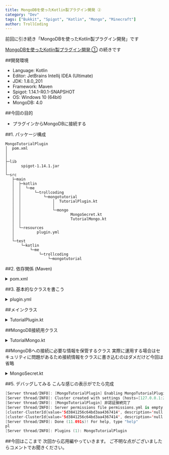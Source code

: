 ```yaml
---
title: MongoDBを使ったKotlin製プラグイン開発 ②
category: "Dev"
tags: ["Bukkit", "Spigot", "Kotlin", "Mongo", "Minecraft"]
author: TrollCoding
---
```


前回に引き続き「MongoDBを使ったKotlin製プラグイン開発」です

[MongoDBを使ったKotlin製プラグイン開発 ①](https://trollcoding.me/MongoBukkitTutorial-1/) の続きです

##開発環境
* Language: Kotlin
* Editor: JetBrains Intellij IDEA (Ultimate)
* JDK: 1.8.0_201
* Framework: Maven
* Spigot: 1.14.1-R0.1-SNAPSHOT
* OS: Windows 10 (64bit)
* MongoDB: 4.0

##今回の目的
* プラグインからMongoDBに接続する

##1. パッケージ構成

    MongoTutorialPlugin 
    │  pom.xml
    │
    │
    ├─lib
    │      spigot-1.14.1.jar
    │
    └─src
       ├─main
       │  ├─kotlin
       │  │  └─me
       │  │      └─trollcoding
       │  │          └─mongotutorial
       │  │              │  TutorialPlugin.kt
       │  │              │
       │  │              └─mongo
       │  │                      MongoSecret.kt
       │  │                      TutorialMongo.kt
       │  │
       │  └─resources
       │          plugin.yml
       │
       └─test
           └─kotlin
               └─me
                   └─trollcoding
                       └─mongotutorial

##2. 依存関係 (Maven)

<details><summary>pom.xml</summary><div>

```xml
<?xml version="1.0" encoding="UTF-8"?>
<project xmlns="http://maven.apache.org/POM/4.0.0" xmlns:xsi="http://www.w3.org/2001/XMLSchema-instance" xsi:schemaLocation="http://maven.apache.org/POM/4.0.0 http://maven.apache.org/maven-v4_0_0.xsd">

    <modelVersion>4.0.0</modelVersion>

    <groupId>me.trollcoding.mongotutorial</groupId>
    <artifactId>MongoTutorialPlugin</artifactId>
    <version>1.0-SNAPSHOT</version>
    <packaging>jar</packaging>

    <name>me.trollcoding.mongotutorial MongoTutorialPlugin</name>

    <properties>
        <project.build.sourceEncoding>UTF-8</project.build.sourceEncoding>
        <kotlin.version>1.3.41</kotlin.version>
        <kotlin.code.style>official</kotlin.code.style>
        <junit.version>4.12</junit.version>
    </properties>

    <dependencies>
        <!-- JetBrains純正ライブラリ -->
        <dependency>
            <groupId>org.jetbrains.kotlin</groupId>
            <artifactId>kotlin-stdlib-jdk8</artifactId>
            <version>${kotlin.version}</version>
        </dependency>
        <dependency>
            <groupId>org.jetbrains.kotlin</groupId>
            <artifactId>kotlin-test-junit</artifactId>
            <version>${kotlin.version}</version>
            <scope>test</scope>
        </dependency>
        <dependency>
            <groupId>junit</groupId>
            <artifactId>junit</artifactId>
            <version>${junit.version}</version>
            <scope>test</scope>
        </dependency>

        <!-- 追加ライブラリ -->

        <!-- MongoDB接続用ドライバ -->
        <dependency>
            <groupId>org.mongodb</groupId>
            <artifactId>mongo-java-driver</artifactId>
            <version>3.8.2</version>
            <scope>compile</scope>
        </dependency>

        <!-- 使用するSpigot -->
        <dependency>
            <groupId>org.spigotmc</groupId>
            <artifactId>spigot-api</artifactId>
            <version>1.14.1-R0.1-SNAPSHOT</version>
            <scope>system</scope>
            <systemPath>${project.basedir}/lib/spigot-1.14.1.jar</systemPath>
        </dependency>

    </dependencies>

    <build>
        <sourceDirectory>src/main/kotlin</sourceDirectory>
        <testSourceDirectory>src/test/kotlin</testSourceDirectory>
        <plugins>
            <plugin>
                <groupId>org.apache.maven.plugins</groupId>
                <artifactId>maven-compiler-plugin</artifactId>
                <configuration>
                    <source>1.8</source>
                    <target>1.8</target>
                    <compilerArgument>-parameters</compilerArgument>
                </configuration>
            </plugin>
            <plugin>
                <groupId>org.apache.maven.plugins</groupId>
                <artifactId>maven-shade-plugin</artifactId>
                <version>2.4.3</version>
                <executions>
                    <execution>
                        <phase>package</phase>
                        <goals>
                            <goal>shade</goal>
                        </goals>
                    </execution>
                </executions>
            </plugin>
            <plugin>
                <groupId>org.jetbrains.kotlin</groupId>
                <artifactId>kotlin-maven-plugin</artifactId>
                <version>${kotlin.version}</version>
                <executions>
                    <execution>
                        <id>compile</id>
                        <phase>compile</phase>
                        <goals>
                            <goal>compile</goal>
                        </goals>
                    </execution>
                    <execution>
                        <id>test-compile</id>
                        <phase>test-compile</phase>
                        <goals>
                            <goal>test-compile</goal>
                        </goals>
                    </execution>
                </executions>
                <configuration>
                    <jvmTarget>1.8</jvmTarget>
                </configuration>
            </plugin>
        </plugins>
        <resources>
            <resource>
                <directory>src/main/resources</directory>
                <filtering>true</filtering>
                <includes>
                    <include>plugin.yml</include>
                </includes>
            </resource>
            <resource>
                <directory>src/main/resources</directory>
                <filtering>false</filtering>
                <excludes>
                    <exclude>plugin.yml</exclude>
                </excludes>
            </resource>
        </resources>
    </build>
</project>
```

</div></details>

##3. 基本的なクラスを書こう

<details><summary>plugin.yml</summary><div>

```yaml
name: MongoTutorialPlugin
main: me.trollcoding.mongotutorial.TutorialPlugin
version: 1.0
```

</div></details>

##メインクラス

<details><summary>TutorialPlugin.kt</summary><div>

```kotlin
package me.trollcoding.mongotutorial

import me.trollcoding.mongotutorial.mongo.MongoSecret
import me.trollcoding.mongotutorial.mongo.TutorialMongo
import org.bukkit.plugin.java.JavaPlugin

class TutorialPlugin : JavaPlugin() {

    companion object {
        //インスタンス宣言
        lateinit var instance: TutorialPlugin
    }

    //接続用オブジェクト
    lateinit var mongo: TutorialMongo

    override fun onEnable() {
        instance = this

        //接続
        mongo = TutorialMongo(
            MongoSecret.HOST,
            MongoSecret.PORT,
            MongoSecret.DATABASE_NAME,
            MongoSecret.USERNAME,
            MongoSecret.PASSWORD
        )
    }

    override fun onDisable() {
        //接続終了
        mongo.client.close()
    }
}
```

</div></details>


##MongoDB接続用クラス

<details><summary>TutorialMongo.kt</summary><div>

```kotlin
package me.trollcoding.mongotutorial.mongo

import com.mongodb.MongoClient
import com.mongodb.MongoClientOptions
import com.mongodb.MongoCredential
import com.mongodb.ServerAddress
import com.mongodb.client.MongoCollection
import com.mongodb.client.MongoDatabase
import me.trollcoding.mongotutorial.TutorialPlugin
import org.bson.Document

/**
 * @param host 接続先IP
 * @param port 接続先ポート
 * @param dbName データベース
 * @param username 認証用ユーザー名
 * @param password 認証用パスワード
 */
class TutorialMongo(val host: String,
                    val port: Int,
                    val dbName: String,
                    val username: String?,
                    val password: String?) {
    /**
     * クライアント
     */
    lateinit var client: MongoClient

    /**
     * データベース
     */
    lateinit var database: MongoDatabase

    /**
     * プレイヤーデータ用ドキュメント
     */
    lateinit var profiles: MongoCollection<Document>

    /**
     * オブジェクト生成されたときにデータベース接続
     */
    init {
        open()
    }

    /**
     * 接続処理
     */
    private fun open() {
        //認証接続有効の場合
        if (username != null && username.isNotEmpty()
                   && password != null && password.isNotEmpty()) {
            val serverAddress = ServerAddress(host, port)

            val credential = MongoCredential.createCredential(
                username, "admin", password.toCharArray()
            )

              database = MongoClient(
                           serverAddress, credential,
                           MongoClientOptions.builder().build()
                       ).getDatabase(dbName)
            

            TutorialPlugin.instance.logger.info("認証接続完了")

        } else {

            //データベース取得
            database = MongoClient(
                host,
                port
            ).getDatabase(dbName)

            TutorialPlugin.instance.logger.info("非認証接続完了")
        }

        //プレイヤーデータ用ドキュメント取得
        this.profiles = this.database.getCollection("profiles")
    }

    /**
     * Collectionを取得
     */
    fun getCollection(collectionName: String) : MongoCollection<Document> {
        return database.getCollection(collectionName)
    }

    /**
     * Collectionを取得してDocumentを更新
     */
    fun updateOne(collectionName: String, source: Document, update: Document) {
        getCollection(collectionName).updateOne(source, Document("\$set", update))
    }
}
```
</div></details>

##MongoDBへの接続に必要な情報を保管するクラス
実際に運用する場合はセキュリティに問題があるため接続情報をクラスに書き込むのはダメだけど今回は省略

<details><summary>MongoSecret.kt</summary><div>

```kotlin
package me.trollcoding.mongotutorial.mongo

object MongoSecret {
    val HOST = "127.0.0.1"
    val PORT = 27017
    val DATABASE_NAME = "admin"
    val USERNAME = ""
    val PASSWORD = ""
}
```

</div></details>

##5. デバッグしてみる
こんな感じの表示がでたら完成

```kotlin
[Server thread/INFO]: [MongoTutorialPlugin] Enabling MongoTutorialPlugin v1.0
[Server thread/INFO]: Cluster created with settings {hosts=[127.0.0.1:27017], mode=SINGLE, requiredClusterType=UNKNOWN, serverSelectionTimeout='30000 ms', maxWaitQueueSize=500}
[Server thread/INFO]: [MongoTutorialPlugin] 非認証接続完了
[Server thread/INFO]: Server permissions file permissions.yml is empty, ignoring it
[cluster-ClusterId{value='5d3841256c64bd3aa4367414', description='null'}-127.0.0.1:27017/INFO]: Opened connection [connectionId{localValue:1, serverValue:196}] to 127.0.0.1:27017
[cluster-ClusterId{value='5d3841256c64bd3aa4367414', description='null'}-127.0.0.1:27017/INFO]: Monitor thread successfully connected to server with description ServerDescription{address=127.0.0.1:27017, type=STANDALONE, state=CONNECTED, ok=true, version=ServerVersion{versionList=[4, 0, 10]}, minWireVersion=0, maxWireVersion=7, maxDocumentSize=16777216, logicalSessionTimeoutMinutes=30, roundTripTimeNanos=3318300}
[Server thread/INFO]: Done (11.091s)! For help, type "help"
pl
[Server thread/INFO]: Plugins (1): MongoTutorialPlugin
```

##今回はここまで
次回から応用編やっていきます。 ご不明な点がございましたらコメントでお聞きください。
